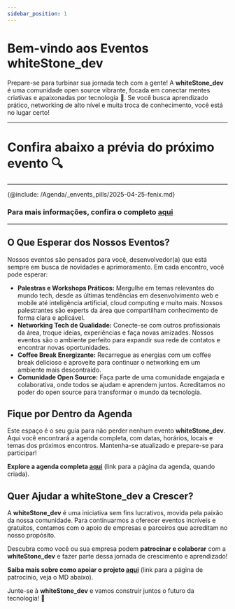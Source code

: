 ```yaml
---
sidebar_position: 1
---
```


# Bem-vindo aos Eventos whiteStone_dev

Prepare-se para turbinar sua jornada tech com a gente! A **whiteStone_dev** é uma comunidade open source vibrante, focada em conectar mentes criativas e apaixonadas por tecnologia 🚀. Se você busca aprendizado prático, networking de alto nível e muita troca de conhecimento, você está no lugar certo!

---

# Confira abaixo a prévia do próximo evento 🔍

---
{@include: /Agenda/_envents_pills/2025-04-25-fenix.md}

### Para mais informações, confira o completo [aqui](/eventos/Agenda/2025-04-24-fenix)

---

## O Que Esperar dos Nossos Eventos?

Nossos eventos são pensados para você, desenvolvedor(a) que está sempre em busca de novidades e aprimoramento. Em cada encontro, você pode esperar:

* **Palestras e Workshops Práticos:** Mergulhe em temas relevantes do mundo tech, desde as últimas tendências em desenvolvimento web e mobile até inteligência artificial, cloud computing e muito mais. Nossos palestrantes são experts da área que compartilham conhecimento de forma clara e aplicável.
* **Networking Tech de Qualidade:** Conecte-se com outros profissionais da área, troque ideias, experiências e faça novas amizades. Nossos eventos são o ambiente perfeito para expandir sua rede de contatos e encontrar novas oportunidades.
* **Coffee Break Energizante:** Recarregue as energias com um coffee break delicioso e aproveite para continuar o networking em um ambiente mais descontraído.
* **Comunidade Open Source:**  Faça parte de uma comunidade engajada e colaborativa, onde todos se ajudam e aprendem juntos. Acreditamos no poder do open source para transformar o mundo da tecnologia.

## Fique por Dentro da Agenda

Este espaço é o seu guia para não perder nenhum evento **whiteStone_dev**.  Aqui você encontrará a agenda completa, com datas, horários, locais e temas dos próximos encontros.  Mantenha-se atualizado e prepare-se para participar!

**Explore a agenda completa [aqui](/eventos/Agenda)** (link para a página da agenda, quando criada).

## Quer Ajudar a whiteStone_dev a Crescer?

A **whiteStone_dev** é uma iniciativa sem fins lucrativos, movida pela paixão da nossa comunidade. Para continuarmos a oferecer eventos incríveis e gratuitos, contamos com o apoio de empresas e parceiros que acreditam no nosso propósito.

Descubra como você ou sua empresa podem **patrocinar e colaborar** com a **whiteStone_dev** e fazer parte dessa jornada de crescimento e aprendizado!

**Saiba mais sobre como apoiar o projeto [aqui](/eventos/patrocinio)** (link para a página de patrocínio, veja o MD abaixo).

Junte-se à **whiteStone_dev** e vamos construir juntos o futuro da tecnologia! 🚀
